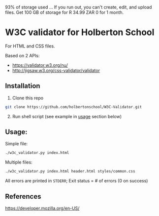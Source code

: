 93% of storage used … If you run out, you can't create, edit, and upload files. Get 100 GB of storage for R 34.99 ZAR 0 for 1 month.
# W3C validator for Holberton School

For HTML and CSS files.

Based on 2 APIs:

- https://validator.w3.org/nu/
- http://jigsaw.w3.org/css-validator/validator

## Installation
1. Clone this repo
```sh
git clone https://github.com/holbertonschool/W3C-Validator.git
```

2. Run shell script (see example in [usage](#usage) section below)

## Usage:

Simple file:

```sh
./w3c_validator.py index.html
```

Multiple files:

```sh
./w3c_validator.py index.html header.html styles/common.css
```

All errors are printed in `STDERR`; Exit status = # of errors (0 on success)


## References

https://developer.mozilla.org/en-US/
